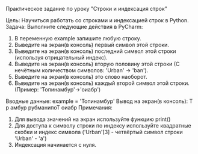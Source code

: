Практическое задание по уроку "Строки и индексация строк"

Цель: Научиться работать со строками и индексацией строк в Python.
Задача:
Выполните следующие действия в PyCharm:
1. В переменную example запишите любую строку.
2. Выведите на экран(в консоль) первый символ этой строки.
3. Выведите на экран(в консоль) последний символ этой строки (используя отрицательный индекс).
4. Выведите на экран(в консоль) вторую половину этой строки (С нечётным количеством символов: 'Urban' -> 'ban').
5. Выведите на экран(в консоль) это слово наоборот.
6. Выведите на экран(в консоль) каждый второй символ этой строки. (Пример: 'Топинамбур'->'оиабр')

Вводные данные:
example = 'Топинамбур'
Вывод на экран(в консоль):
Т
р
амбур
рубманипоТ
оиабр
Примечания:
1. Для вывода значений на экран используйте функцию print()
2. Для доступа к символу строки по индексу используйте квадратные скобки и индекс символа ('Urban'[3] -  четвёртый символ строки 'Urban' - 'a')
3. Индексация начинается с нуля.
